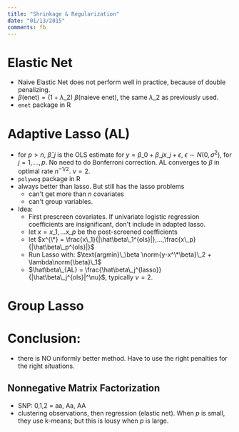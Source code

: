 ```yaml
---
title: "Shrinkage & Regularization"
date: "01/13/2015"
comments: fb
---
```


# Elastic Net

- Naive Elastic Net does not perform well in practice, because of double penalizing.
- $\beta(\text{enet}) = (1+\lambda\_2)~\beta(\text{naieve enet})$, the same $\lambda\_2$ as previously used.
- `enet` package in R


# Adaptive Lasso (AL)

- for $p \gt n$, $\hat\beta\_j$ is the OLS estimate for $y = \beta\_0 + \beta\_j x\_j + \epsilon$, $\epsilon \sim N(0,\sigma^2)$, for $j = 1,...,p$. No need to do Bonferroni correction. AL converges to $\beta$ in optimal rate $n^{-1/2}$. $\nu = 2$.
- `polywog` package in R
- always better than lasso. But still has the lasso problems 
  - can't get more than $n$ covariates 
  - can't group variables.
- Idea:
  - First prescreen covariates. If univariate logistic regression coefficients are insignificant, don't include in adapted lasso.
  - let $x = x\_1, ... x\_p$ be the post-screened coefficients
  - let $x^{\*} = \frac{x\_1}{|\hat\beta\_1^{ols}|},...,\frac{x\_p}{|\hat\beta\_p^{ols}|}$
  - Run Lasso with: $\text{argmin}\_\beta \norm{y-x^\*\beta}\_2 + \lambda\norm{\beta}\_1$
  - $\hat\beta\_{AL} = \frac{\hat\beta\_j^{lasso}}{|\hat\beta\_j^{ols}|^\nu}$, typically $\nu = 2$.



# Group Lasso


# Conclusion:

- there is NO uniformly better method. Have to use the right penalties for the right situations.


## Nonnegative Matrix Factorization

- SNP: 0,1,2 = aa, Aa, AA
- clustering observations, then regression (elastic net). When $p$ is small, they use k-means; but this is lousy when $p$ is large.

